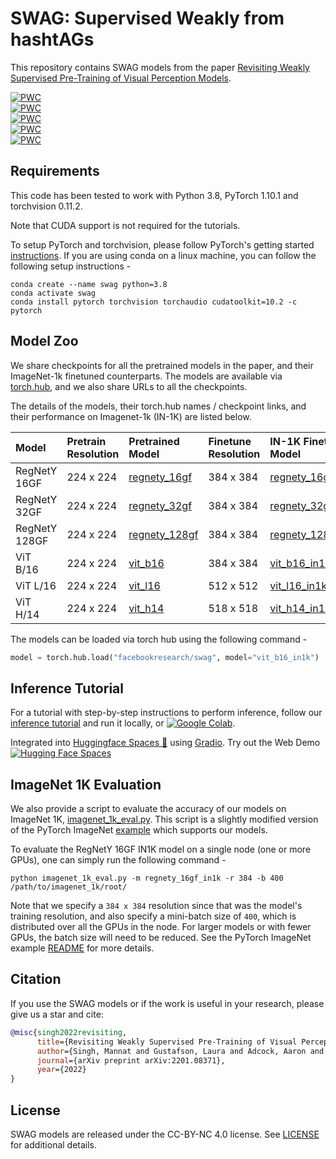 # SWAG: Supervised Weakly from hashtAGs

This repository contains SWAG models from the paper [Revisiting Weakly Supervised Pre-Training of Visual Perception Models](https://arxiv.org/abs/2201.08371).

[![PWC](https://img.shields.io/endpoint.svg?url=https://paperswithcode.com/badge/revisiting-weakly-supervised-pre-training-of/image-classification-on-places365-standard)](https://paperswithcode.com/sota/image-classification-on-places365-standard?p=revisiting-weakly-supervised-pre-training-of)  
[![PWC](https://img.shields.io/endpoint.svg?url=https://paperswithcode.com/badge/revisiting-weakly-supervised-pre-training-of/image-classification-on-inaturalist-2018)](https://paperswithcode.com/sota/image-classification-on-inaturalist-2018?p=revisiting-weakly-supervised-pre-training-of)  
[![PWC](https://img.shields.io/endpoint.svg?url=https://paperswithcode.com/badge/revisiting-weakly-supervised-pre-training-of/fine-grained-image-classification-on-cub-200-1)](https://paperswithcode.com/sota/fine-grained-image-classification-on-cub-200-1?p=revisiting-weakly-supervised-pre-training-of)  
[![PWC](https://img.shields.io/endpoint.svg?url=https://paperswithcode.com/badge/revisiting-weakly-supervised-pre-training-of/image-classification-on-objectnet)](https://paperswithcode.com/sota/image-classification-on-objectnet?p=revisiting-weakly-supervised-pre-training-of)  
[![PWC](https://img.shields.io/endpoint.svg?url=https://paperswithcode.com/badge/revisiting-weakly-supervised-pre-training-of/image-classification-on-imagenet-v2)](https://paperswithcode.com/sota/image-classification-on-imagenet-v2?p=revisiting-weakly-supervised-pre-training-of)


## Requirements
This code has been tested to work with Python 3.8, PyTorch 1.10.1 and torchvision 0.11.2. 

Note that CUDA support is not required for the tutorials.

To setup PyTorch and torchvision, please follow PyTorch's getting started [instructions](https://pytorch.org/get-started/locally/). If you are using conda on a linux machine, you can follow the following setup instructions  - 
```console
conda create --name swag python=3.8
conda activate swag
conda install pytorch torchvision torchaudio cudatoolkit=10.2 -c pytorch
```

## Model Zoo

We share checkpoints for all the pretrained models in the paper, and their ImageNet-1k finetuned counterparts. The models are available via [torch.hub](https://pytorch.org/docs/stable/hub.html), and we also share URLs to all the checkpoints. 

The details of the models, their torch.hub names / checkpoint links, and their performance on Imagenet-1k (IN-1K) are listed below.

| Model | Pretrain Resolution | Pretrained Model | Finetune Resolution | IN-1K Finetuned Model | IN-1K Top-1 | IN-1K Top-5 |
| :--- | :--- | :--- | :--- | :--- | :--- | :--- |
| RegNetY 16GF | 224 x 224 | [regnety_16gf](https://dl.fbaipublicfiles.com/SWAG/regnety_16gf.torch) | 384 x 384 | [regnety_16gf_in1k](https://dl.fbaipublicfiles.com/SWAG/regnety_16gf_in1k.torch) | 86.02% | 98.05% |
| RegNetY 32GF | 224 x 224 | [regnety_32gf](https://dl.fbaipublicfiles.com/SWAG/regnety_32gf.torch) | 384 x 384 | [regnety_32gf_in1k](https://dl.fbaipublicfiles.com/SWAG/regnety_32gf_in1k.torch) | 86.83% | 98.36% |
| RegNetY 128GF | 224 x 224 | [regnety_128gf](https://dl.fbaipublicfiles.com/SWAG/regnety_128gf.torch) | 384 x 384 | [regnety_128gf_in1k](https://dl.fbaipublicfiles.com/SWAG/regnety_128gf_in1k.torch) | 88.23% | 98.69% |
| ViT B/16 | 224 x 224 | [vit_b16](https://dl.fbaipublicfiles.com/SWAG/vit_b16.torch) | 384 x 384 | [vit_b16_in1k](https://dl.fbaipublicfiles.com/SWAG/vit_b16_in1k.torch) | 85.29% | 97.65% |
| ViT L/16 | 224 x 224 | [vit_l16](https://dl.fbaipublicfiles.com/SWAG/vit_l16.torch) | 512 x 512 | [vit_l16_in1k](https://dl.fbaipublicfiles.com/SWAG/vit_l16_in1k.torch) | 88.07% | 98.51% |
| ViT H/14 | 224 x 224 | [vit_h14](https://dl.fbaipublicfiles.com/SWAG/vit_h14.torch) | 518 x 518 | [vit_h14_in1k](https://dl.fbaipublicfiles.com/SWAG/vit_h14_in1k.torch) | 88.55% | 98.69% |

The models can be loaded via torch hub using the following command -

```python
model = torch.hub.load("facebookresearch/swag", model="vit_b16_in1k")
```

## Inference Tutorial

For a tutorial with step-by-step instructions to perform inference, follow our [inference tutorial](inference_tutorial.ipynb) and run it locally, or [![Google Colab](https://colab.research.google.com/assets/colab-badge.svg)](https://colab.research.google.com/github/facebookresearch/swag/blob/main/inference_tutorial.ipynb).

Integrated into [Huggingface Spaces 🤗](https://huggingface.co/spaces) using [Gradio](https://github.com/gradio-app/gradio). Try out the Web Demo [![Hugging Face Spaces](https://img.shields.io/badge/%F0%9F%A4%97%20Hugging%20Face-Spaces-blue)](https://huggingface.co/spaces/akhaliq/SWAG)

## ImageNet 1K Evaluation

We also provide a script to evaluate the accuracy of our models on ImageNet 1K, [imagenet_1k_eval.py](imagenet_1k_eval.py). This script is a slightly modified version of the PyTorch ImageNet [example](https://github.com/pytorch/examples/blob/master/imagenet/main.py) which supports our models.

To evaluate the RegNetY 16GF IN1K model on a single node (one or more GPUs), one can simply run the following command -
```console
python imagenet_1k_eval.py -m regnety_16gf_in1k -r 384 -b 400 /path/to/imagenet_1k/root/
```

Note that we specify a `384 x 384` resolution since that was the model's training resolution, and also specify a mini-batch size of `400`, which is distributed over all the GPUs in the node. For larger models or with fewer GPUs, the batch size will need to be reduced. See the PyTorch ImageNet example [README](https://github.com/pytorch/examples/tree/master/imagenet) for more details.

## Citation

If you use the SWAG models or if the work is useful in your research, please give us a star and cite:  

```bibtex
@misc{singh2022revisiting,
      title={Revisiting Weakly Supervised Pre-Training of Visual Perception Models}, 
      author={Singh, Mannat and Gustafson, Laura and Adcock, Aaron and Reis, Vinicius de Freitas and Gedik, Bugra and Kosaraju, Raj Prateek and Mahajan, Dhruv and Girshick, Ross and Doll{\'a}r, Piotr and van der Maaten, Laurens},
      journal={arXiv preprint arXiv:2201.08371},
      year={2022}
}
```

## License
SWAG models are released under the CC-BY-NC 4.0 license. See [LICENSE](LICENSE) for additional details.
